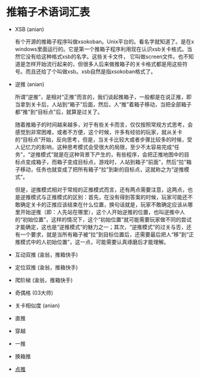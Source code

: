 # 推箱子术语词汇表

- XSB (anian)

  有个开源的推箱子程序叫做xsokoban。Unix平台的。看名字就知道了。是在x windows里面运行的。它是第一个推箱子程序利用现在认识xsb关卡格式。当然它没有给这种格式xsb的名字。这些关卡文件， 它叫做screen文件。也不知道是怎样开始流行起来的，但很多人后来做推箱子的关卡格式都是用这些符号。而且还给了个叫做xsb。xsb自然是指xsokoban格式了。
  
- 逆推 (anian)

  所谓“逆推”，是相对“正推”而言的，我们谈起推箱子，一般都是在说正推，即当拿到关卡后，人站到“箱子”后面，然后，人“推”着箱子移动，当把全部箱子都“推”到“目标点”后，就算是过关了。

  随着推箱子的时间越来越多，对于有些关卡而言，仅仅按照常规方式思考，会感觉到非常困难，或者不方便，这个时候，许多有经验的玩家，就从关卡的“目标点”开始，反向思考，但是，当关卡比较大或者步骤比较多的时候，受人记忆力的影响，这种思考模式会受很大的局限，至少不太容易完成“任务”，“逆推模式”就是在这种背景下产生的，有些程序，会把正推地图中的目标点变成箱子，而箱子变成目标点，游戏时，人站到箱子“前面”，然后“拉”箱子移动，任务也就变成了把所有箱子“拉”到新的目标点，这就称之为“逆推模式”。

  但是，逆推模式相对于常规的正推模式而言，还有两点需要注意，这两点，也是逆推模式与正推模式的区别：首先，在没有得到答案的时候，玩家可能还不敢确定关卡的正推应该结束在什么位置，换句话就是，玩家不敢确定应该从哪里开始逆推（即：人先站在哪里），这个人开始逆推的位置，也叫逆推中人的“初始位置”，这样的情况下，这个“初始位置”就可能需要玩家做不同的尝试才能确定，这也是“逆推模式”的魅力之一；其次，“逆推模式”的过关与否，还有一个要求，就是当所有箱子被“拉”到目标位置后，还需要最后把人“移”到“正推模式中的人初始位置”，这一点，可能需要认真琢磨后才能理解。

- 互动双推 (渝翁，推箱快手)
- 定位双推 (渝翁，推箱快手)
- 爬阶梯 (渝翁，推箱快手)
- 奇偶格 (03大师)
- 关卡相似度 (anian)
- 直推
- 穿越
- 一推
- 换箱推
- [点推](点推.md)
